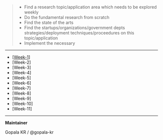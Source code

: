 


>  - Find a research topic/application area which needs to be explored weekly
>  - Do the fundamental research from scratch
>  - Find the state of the arts
>  - Find the startups/organizations/government depts strategies/deployment techniques/proceedures on this topic/application
>  - Implement the necessary

-----------------------

- [[Week-1]()] 
- [Week-2]
- [Week-3]
- [Week-4]
- [Week-5]
- [Week-6]
- [Week-7]
- [Week-8]
- [Week-9]
- [Week-10]
- [Week-11]

-----------

**Maintainer**

Gopala KR / @gopala-kr
